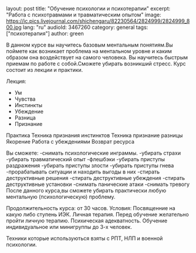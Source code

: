 layout: post
title:  "Обучение психологии и психотерапии"
excerpt: "Работа с психотравмами и травматическим опытом"
image: https://ic.pics.livejournal.com/shichengaru/82230564/2824999/2824999_800.jpg
lang: "ru"
audioId: 3467260
category: general
tags: ["психотерапия"]
author: green

В данном курсе вы научитесь базовым ментальным  понятиям.Вы поймете как возникает проблема на ментальном уровне и каким образом она воздействует на самого человека.
Вы научитесь быстрым приемам по работе с собой.Сможете убирать возникший стресс.
Курс состоит из лекции и практики.

Лекция:
- Ум
- Чувства
- Инстинкты
- Убеждение
- Разница
- Признание
 
Практика 
Техника признания инстинктов
Техника признание разницы
Якорение
Работа с убеждениями
Возврат ресурса

 Вы сможете:
-снимать психологические инграммы.
-убирать страхи 
-убирать травматический опыт
-флешбэки
-убирать приступы раздражения
-убирать приступы злости
-убирать приступы гнева
-прорабатывать ситуации и находить  выгоды в них
-стирать деструктивные решения
-стирать деструктивные убеждения
-стирать деструктивные установки
-снимать панические атаки
-снимать тревогу
После данного курса,вы сможете убирать практически любую ментальную (психологическую) проблему.

 Продолжительность курса:  от 30 часов.
Условия:
Посвященние на какую либо ступень ИЭК.
Личная терапия.
Перед обучение желательно пройти личную терапию.
Психическая адекватность.
Обучение индивидуальное или минигруппы до 3-х человек.

Техники которые используються взяты с РПТ, НЛП и военной психологии.
